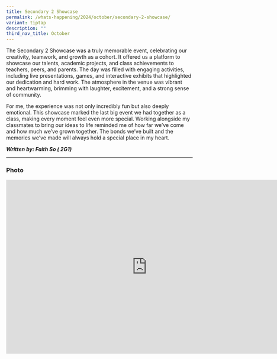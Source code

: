 ```yaml
---
title: Secondary 2 Showcase
permalink: /whats-happening/2024/october/secondary-2-showcase/
variant: tiptap
description: ""
third_nav_title: October
---
```

<p>The Secondary 2 Showcase was a truly memorable event, celebrating our
creativity, teamwork, and growth as a cohort. It offered us a platform
to showcase our talents, academic projects, and class achievements to teachers,
peers, and parents. The day was filled with engaging activities, including
live presentations, games, and interactive exhibits that highlighted our
dedication and hard work. The atmosphere in the venue was vibrant and heartwarming,
brimming with laughter, excitement, and a strong sense of community.</p>
<p>For me, the experience was not only incredibly fun but also deeply emotional.
This showcase marked the last big event we had together as a class, making
every moment feel even more special. Working alongside my classmates to
bring our ideas to life reminded me of how far we’ve come and how much
we’ve grown together. The bonds we’ve built and the memories we’ve made
will always hold a special place in my heart.</p>
<p><strong><em>Written by: Faith So ( 2G1)</em></strong>
</p>
<hr>
<h3>Photo</h3>
<div class="iframe-wrapper">
<iframe height="469" width="760" allowfullscreen="true" frameborder="0" src="https://docs.google.com/presentation/d/e/2PACX-1vThTqOpiYVKu8V93lzAS6v0d2hgZlbHOKmRubfRNIzmVnmSeb0og25xb2ZhmzHeV-UMoL7udMrETPld/embed?start=true&amp;loop=true&amp;delayms=3000"></iframe>
</div>
<p></p>